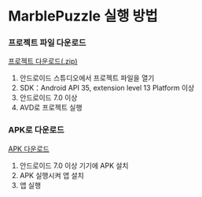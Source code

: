 # MarblePuzzle 실행 방법

### 프로젝트 파일 다운로드
[프로젝트 다운로드(.zip)](https://github.com/somsoko/MarblePuzzle/archive/refs/tags/v1.0.0.zip)

1. 안드로이드 스튜디오에서 프로젝트 파일을 열기
2. SDK：Android API 35, extension level 13 Platform 이상
3. 안드로이드 7.0 이상
4. AVD로 프로젝트 실행

### APK로 다운로드
[APK 다운로드](https://github.com/somsoko/MarblePuzzle/releases/download/v1.0.0/app-release.apk)

1. 안드로이드 7.0 이상 기기에 APK 설치
2. APK 실행시켜 앱 설치
3. 앱 실행
